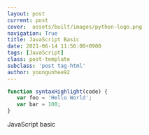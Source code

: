 ```yaml
---
layout: post
current: post
cover:  assets/built/images/python-logo.png
navigation: True
title: JavaScript Basic
date: 2021-06-14 11:56:00+0900
tags: [JavaScript]
class: post-template
subclass: 'post tag-html'
author: yoongunhee92
---
```



~~~javascript
function syntaxHighlight(code) {
   var foo = 'Hello World';
   var bar = 100;
}
~~~


JavaScript basic